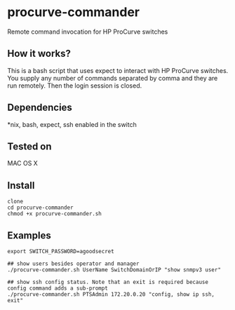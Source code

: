 # procurve-commander
Remote command invocation for HP ProCurve switches

## How it works?
This is a bash script that uses expect to interact with HP ProCurve switches. 
You supply any number of commands separated by comma and they are run remotely. Then the login session is closed.

## Dependencies
*nix, bash, expect, ssh enabled in the switch

## Tested on
MAC OS X

## Install
```
clone
cd procurve-commander
chmod +x procurve-commander.sh
```

## Examples
```
export SWITCH_PASSWORD=agoodsecret

## show users besides operator and manager
./procurve-commander.sh UserName SwitchDomainOrIP "show snmpv3 user"

## show ssh config status. Note that an exit is required because config command adds a sub-prompt
./procurve-commander.sh PTSAdmin 172.20.0.20 "config, show ip ssh, exit"
```
